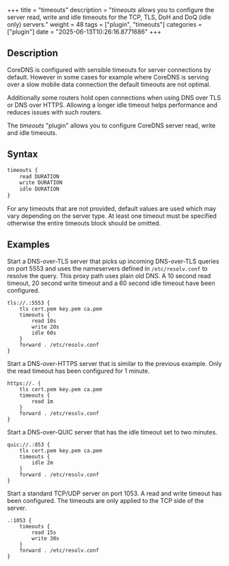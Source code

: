 +++
title = "timeouts"
description = "*timeouts* allows you to configure the server read, write and idle timeouts for the TCP, TLS, DoH and DoQ (idle only) servers."
weight = 48
tags = ["plugin", "timeouts"]
categories = ["plugin"]
date = "2025-06-13T10:26:16.8771686"
+++

## Description

CoreDNS is configured with sensible timeouts for server connections by default.
However in some cases for example where CoreDNS is serving over a slow mobile
data connection the default timeouts are not optimal.

Additionally some routers hold open connections when using DNS over TLS or DNS
over HTTPS. Allowing a longer idle timeout helps performance and reduces issues
with such routers.

The *timeouts* "plugin" allows you to configure CoreDNS server read, write and
idle timeouts.

## Syntax

~~~ txt
timeouts {
	read DURATION
	write DURATION
	idle DURATION
}
~~~

For any timeouts that are not provided, default values are used which may vary
depending on the server type. At least one timeout must be specified otherwise
the entire timeouts block should be omitted.

## Examples

Start a DNS-over-TLS server that picks up incoming DNS-over-TLS queries on port
5553 and uses the nameservers defined in `/etc/resolv.conf` to resolve the
query. This proxy path uses plain old DNS. A 10 second read timeout, 20
second write timeout and a 60 second idle timeout have been configured.

~~~
tls://.:5553 {
	tls cert.pem key.pem ca.pem
	timeouts {
		read 10s
		write 20s
		idle 60s
	}
	forward . /etc/resolv.conf
}
~~~

Start a DNS-over-HTTPS server that is similar to the previous example. Only the
read timeout has been configured for 1 minute.

~~~
https://. {
	tls cert.pem key.pem ca.pem
	timeouts {
		read 1m
	}
	forward . /etc/resolv.conf
}
~~~

Start a DNS-over-QUIC server that has the idle timeout set to two minutes.

~~~
quic://.:853 {
	tls cert.pem key.pem ca.pem
	timeouts {
		idle 2m
	}
	forward . /etc/resolv.conf
}
~~~

Start a standard TCP/UDP server on port 1053. A read and write timeout has been
configured. The timeouts are only applied to the TCP side of the server.

~~~
.:1053 {
	timeouts {
		read 15s
		write 30s
	}
	forward . /etc/resolv.conf
}
~~~
